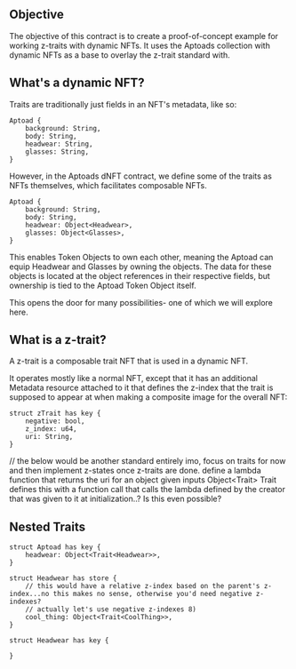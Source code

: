 ## Objective

The objective of this contract is to create a proof-of-concept example for working z-traits with dynamic NFTs. It uses the Aptoads collection with dynamic NFTs as a base to overlay the z-trait standard with.

## What's a dynamic NFT?

Traits are traditionally just fields in an NFT's metadata, like so:

```
Aptoad {
	background: String,
	body: String,
	headwear: String,
	glasses: String,
}
```

However, in the Aptoads dNFT contract, we define some of the traits as NFTs themselves, which facilitates composable NFTs.

```
Aptoad {
	background: String,
	body: String,
	headwear: Object<Headwear>,
	glasses: Object<Glasses>,
}
```

This enables Token Objects to own each other, meaning the Aptoad can equip Headwear and Glasses by owning the objects. The data for these objects is located at the object references in their respective fields, but ownership is tied to the Aptoad Token Object itself.

This opens the door for many possibilities- one of which we will explore here.

## What is a z-trait?

A z-trait is a composable trait NFT that is used in a dynamic NFT.

It operates mostly like a normal NFT, except that it has an additional Metadata resource attached to it that defines the z-index that the trait is supposed to appear at when making a composite image for the overall NFT:

```
struct zTrait has key {
	negative: bool,
	z_index: u64,
	uri: String,
}
```



// the below would be another standard entirely imo, focus on traits for now and then implement z-states once z-traits are done.
define a lambda function that returns the uri for an object given inputs Object<Trait<T>>
Trait defines this with a function call that calls the lambda defined by the creator that was given to it at initialization..? 
Is this even possible?

## Nested Traits
```
struct Aptoad has key {
	headwear: Object<Trait<Headwear>>,
}

struct Headwear has store {
	// this would have a relative z-index based on the parent's z-index...no this makes no sense, otherwise you'd need negative z-indexes?
	// actually let's use negative z-indexes 8)
	cool_thing: Object<Trait<CoolThing>>,
}

struct Headwear has key {

}
```
